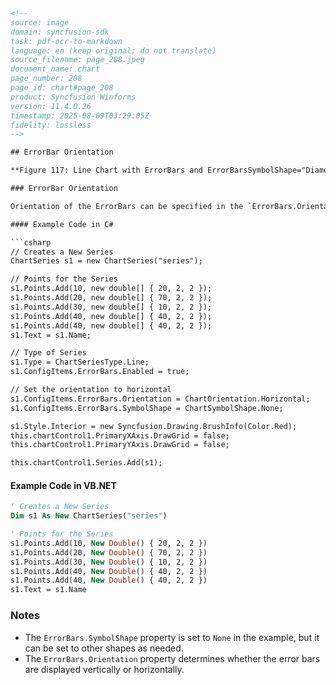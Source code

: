 ```html
<!-- 
source: image
domain: syncfusion-sdk
task: pdf-ocr-to-markdown
language: en (keep original; do not translate)
source_filename: page_208.jpeg
document_name: chart
page_number: 208
page_id: chart#page_208
product: Syncfusion Winforms
version: 11.4.0.26
timestamp: 2025-08-09T03:29:05Z
fidelity: lossless
-->

## ErrorBar Orientation

**Figure 117: Line Chart with ErrorBars and ErrorBarsSymbolShape="Diamond"**

### ErrorBar Orientation

Orientation of the ErrorBars can be specified in the `ErrorBars.Orientation` property. It can be `Vertical` or `Horizontal`.

#### Example Code in C#

```csharp
// Creates a New Series
ChartSeries s1 = new ChartSeries("series");

// Points for the Series
s1.Points.Add(10, new double[] { 20, 2, 2 });
s1.Points.Add(20, new double[] { 70, 2, 2 });
s1.Points.Add(30, new double[] { 10, 2, 2 });
s1.Points.Add(40, new double[] { 40, 2, 2 });
s1.Points.Add(40, new double[] { 40, 2, 2 });
s1.Text = s1.Name;

// Type of Series
s1.Type = ChartSeriesType.Line;
s1.ConfigItems.ErrorBars.Enabled = true;

// Set the orientation to horizontal
s1.ConfigItems.ErrorBars.Orientation = ChartOrientation.Horizontal;
s1.ConfigItems.ErrorBars.SymbolShape = ChartSymbolShape.None;

s1.Style.Interior = new Syncfusion.Drawing.BrushInfo(Color.Red);
this.chartControl1.PrimaryXAxis.DrawGrid = false;
this.chartControl1.PrimaryYAxis.DrawGrid = false;

this.chartControl1.Series.Add(s1);
```

#### Example Code in VB.NET

```vb
' Creates a New Series
Dim s1 As New ChartSeries("series")

' Points for the Series
s1.Points.Add(10, New Double() { 20, 2, 2 })
s1.Points.Add(20, New Double() { 70, 2, 2 })
s1.Points.Add(30, New Double() { 10, 2, 2 })
s1.Points.Add(40, New Double() { 40, 2, 2 })
s1.Points.Add(40, New Double() { 40, 2, 2 })
s1.Text = s1.Name
```

### Notes

- The `ErrorBars.SymbolShape` property is set to `None` in the example, but it can be set to other shapes as needed.
- The `ErrorBars.Orientation` property determines whether the error bars are displayed vertically or horizontally.

<!-- tags: [chart, errorbars, orientation, symbolshape, winforms, syncfusion] keywords: [error bars, vertical, horizontal, series, chart control, grid, chartorientation, chartsymbolshape] -->
```